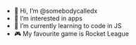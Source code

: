 - 👋 Hi, I’m @somebodycalledx
- 👀 I’m interested in apps
- 🌱 I’m currently learning to code in JS
- 🎮 My favourite game is Rocket League

<!---
somebodycalledx/somebodycalledx is a ✨ special ✨ repository because its `README.md` (this file) appears on your GitHub profile.
You can click the Preview link to take a look at your changes.
--->
